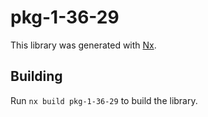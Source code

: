 # pkg-1-36-29

This library was generated with [Nx](https://nx.dev).

## Building

Run `nx build pkg-1-36-29` to build the library.
